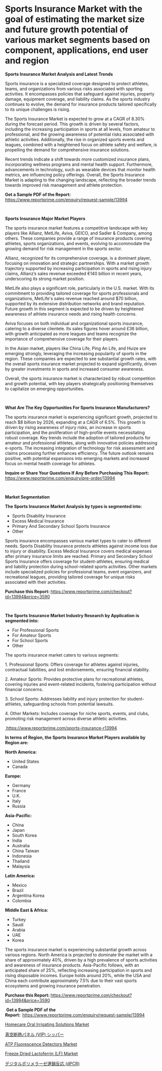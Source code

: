 <p><h1>Sports Insurance Market with the goal of estimating the market size and future growth potential of various market segments based on component, applications, end user and region</h1></p><p><strong>Sports Insurance Market Analysis and Latest Trends</strong></p>
<p><p>Sports insurance is a specialized coverage designed to protect athletes, teams, and organizations from various risks associated with sporting activities. It encompasses policies that safeguard against injuries, property damage, equipment coverage, and liability claims. As the sports industry continues to evolve, the demand for insurance products tailored specifically to its unique challenges is rising.</p><p>The Sports Insurance Market is expected to grow at a CAGR of 8.30% during the forecast period. This growth is driven by several factors, including the increasing participation in sports at all levels, from amateur to professional, and the growing awareness of potential risks associated with athletic activities. Additionally, the rise in organized sports events and leagues, combined with a heightened focus on athlete safety and welfare, is propelling the demand for comprehensive insurance solutions.</p><p>Recent trends indicate a shift towards more customized insurance plans, incorporating wellness programs and mental health support. Furthermore, advancements in technology, such as wearable devices that monitor health metrics, are influencing policy offerings. Overall, the Sports Insurance Market is adapting to the changing landscape, reflecting the broader trends towards improved risk management and athlete protection.</p></p>
<p><strong>Get a Sample PDF of the Report:&nbsp;</strong> <a href="https://www.reportprime.com/enquiry/request-sample/13994">https://www.reportprime.com/enquiry/request-sample/13994</a></p>
<p>&nbsp;</p>
<p><strong>Sports Insurance Major Market Players</strong></p>
<p><p>The sports insurance market features a competitive landscape with key players like Allianz, MetLife, Aviva, GEICO, and Sadler & Company, among others. These companies provide a range of insurance products covering athletes, sports organizations, and events, evolving to accommodate the growing demand for risk management in the sports sector. </p><p>Allianz, recognized for its comprehensive coverage, is a dominant player, focusing on innovation and strategic partnerships. With a market growth trajectory supported by increasing participation in sports and rising injury claims, Allianz’s sales revenue exceeded €140 billion in recent years, underscoring its strong market position.</p><p>MetLife also plays a significant role, particularly in the U.S. market. With its commitment to providing tailored coverage for sports professionals and organizations, MetLife's sales revenue reached around $70 billion, supported by its extensive distribution networks and brand reputation. Future growth in this segment is expected to be driven by heightened awareness of athlete insurance needs and rising health concerns.</p><p>Aviva focuses on both individual and organizational sports insurance, catering to a diverse clientele. Its sales figures hover around £36 billion, with growth anticipated as more leagues and teams recognize the importance of comprehensive coverage for their players.</p><p>In the Asian market, players like China Life, Ping An Life, and Huize are emerging strongly, leveraging the increasing popularity of sports in the region. These companies are expected to see substantial growth rates, with the overall sports insurance market projected to expand significantly, driven by greater investments in sports and increased consumer awareness.</p><p>Overall, the sports insurance market is characterized by robust competition and growth potential, with key players strategically positioning themselves to capitalize on emerging opportunities.</p></p>
<p>&nbsp;</p>
<p><strong>What Are The Key Opportunities For Sports Insurance Manufacturers?</strong></p>
<p><p>The sports insurance market is experiencing significant growth, projected to reach $8 billion by 2026, expanding at a CAGR of 6.5%. This growth is driven by rising awareness of injury risks, an increase in sports participation, and the proliferation of high-profile events necessitating robust coverage. Key trends include the adoption of tailored products for amateur and professional athletes, along with innovative policies addressing e-sports. The increasing integration of technology for risk assessment and claims processing further enhances efficiency. The future outlook remains positive, with potential expansions into emerging markets and increased focus on mental health coverage for athletes.</p></p>
<p><strong>Inquire or Share Your Questions If Any Before Purchasing This Report:</strong> <a href="https://www.reportprime.com/enquiry/pre-order/13994">https://www.reportprime.com/enquiry/pre-order/13994</a></p>
<p>&nbsp;</p>
<p><strong>Market Segmentation</strong></p>
<p><strong>The Sports Insurance Market Analysis by types is segmented into:</strong></p>
<p><ul><li>Sports Disability Insurance</li><li>Excess Medical Insurance</li><li>Primary And Secondary School Sports Insurance</li><li>Other</li></ul></p>
<p><p>Sports insurance encompasses various market types to cater to different needs. Sports Disability Insurance protects athletes against income loss due to injury or disability. Excess Medical Insurance covers medical expenses after primary insurance limits are reached. Primary and Secondary School Sports Insurance offers coverage for student-athletes, ensuring medical and liability protection during school-related sports activities. Other markets include specialized policies for professional teams, event organizers, and recreational leagues, providing tailored coverage for unique risks associated with their activities.</p></p>
<p><strong>Purchase this Report:&nbsp;</strong><a href="https://www.reportprime.com/checkout?id=13994&price=3590">https://www.reportprime.com/checkout?id=13994&price=3590</a></p>
<p>&nbsp;</p>
<p><strong>The Sports Insurance Market Industry Research by Application is segmented into:</strong></p>
<p><ul><li>For Professional Sports</li><li>For Amateur Sports</li><li>For School Sports</li><li>Other</li></ul></p>
<p><p>The sports insurance market caters to various segments: </p><p>1. Professional Sports: Offers coverage for athletes against injuries, contractual liabilities, and lost endorsements, ensuring financial stability.</p><p>   </p><p>2. Amateur Sports: Provides protective plans for recreational athletes, covering injuries and event-related incidents, fostering participation without financial concerns.</p><p>  </p><p>3. School Sports: Addresses liability and injury protection for student-athletes, safeguarding schools from potential lawsuits.</p><p>  </p><p>4. Other Markets: Includes coverage for niche sports, events, and clubs, promoting risk management across diverse athletic activities.</p></p>
<p><a href="https://www.reportprime.com/sports-insurance-r13994">&nbsp;https://www.reportprime.com/sports-insurance-r13994</a></p>
<p><strong>In terms of Region, the Sports Insurance Market Players available by Region are:</strong></p>
<p>
    <p> <strong> North America: </strong>
        <ul>
            <li>United States</li>
            <li>Canada</li>
        </ul>
        </p> 
    <p> <strong> Europe: </strong>
        <ul>
            <li>Germany</li>
            <li>France</li>
            <li>U.K.</li>
            <li>Italy</li>
            <li>Russia</li>
        </ul>
        </p> 
    <p> <strong> Asia-Pacific: </strong>
        <ul>
            <li>China</li>
            <li>Japan</li>
            <li>South Korea</li>
            <li>India</li>
            <li>Australia</li>
            <li>China Taiwan</li>
            <li>Indonesia</li>
            <li>Thailand</li>
            <li>Malaysia</li>
        </ul>
        </p> 
    <p> <strong> Latin America: </strong>
        <ul>
            <li>Mexico</li>
            <li>Brazil</li>
            <li>Argentina Korea</li>
            <li>Colombia</li>
        </ul>
        </p> 
    <p> <strong> Middle East & Africa: </strong>
        <ul>
            <li>Turkey</li>
            <li>Saudi</li>
            <li>Arabia</li>
            <li>UAE</li>
            <li>Korea</li>
        </ul>
    </p>
    </p>
<p><p>The sports insurance market is experiencing substantial growth across various regions. North America is projected to dominate the market with a share of approximately 40%, driven by a high prevalence of sports activities and awareness of insurance products. Asia-Pacific follows, with an anticipated share of 25%, reflecting increasing participation in sports and rising disposable incomes. Europe holds around 20%, while the USA and China each contribute approximately 7.5% due to their vast sports ecosystems and growing insurance penetration.</p></p>
<p><strong>Purchase this Report: </strong><a href="https://www.reportprime.com/checkout?id=13994&price=3590">https://www.reportprime.com/checkout?id=13994&price=3590</a></p>
<p>&nbsp;<strong>Get a Sample PDF of the Report:&nbsp;&nbsp;</strong><a href="https://www.reportprime.com/enquiry/request-sample/13994">https://www.reportprime.com/enquiry/request-sample/13994</a></p>
<p><strong></strong></p>
<p><p><a href="https://medium.com/@jasmine.wilson5656/the-homecare-oral-irrigating-solutions-market-prioritizes-cost-control-and-efficiency-enhancement-26d0b981fb55">Homecare Oral Irrigating Solutions Market</a></p><p><a href="https://medium.com/@claudekluttzyvh/vacuum-insulated-panel-vip-shippers-7acc474ad89e">真空断熱パネル (VIP) シッパー</a></p><p><a href="https://issuu.com/reportprime-2/docs/atp-fluorescence-detectors-market-s_09b7106095d2b8">ATP Fluorescence Detectors Market</a></p><p><a href="https://medium.com/@jasmine.wilson5656/the-freeze-dried-lactoferrin-lf-market-is-anticipated-to-experience-significant-growth-with-a-2cfc838a66fb">Freeze Dried Lactoferrin (LF) Market</a></p><p><a href="https://medium.com/@claudekluttzyvh/digital-polymerase-chain-reaction-dpcr-b3ce7814132a">デジタルポリメラーゼ連鎖反応 (dPCR)</a></p></p>